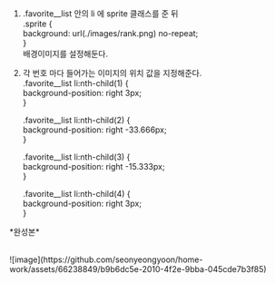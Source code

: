 <!-- sprite 이미지 --><br><br>

1. .favorite__list 안의 li 에 sprite 클래스를 준 뒤 <br>
    .sprite {<br>
      background: url(./images/rank.png) no-repeat;<br>
    }<br>
    배경이미지를 설정해둔다.<br>

2. 각 번호 마다 들어가는 이미지의 위치 값을 지정해준다.<br>
   .favorite__list li:nth-child(1) {<br>
    background-position: right 3px;<br>
  }<br>

      .favorite__list li:nth-child(2) {<br>
        background-position: right -33.666px;<br>
      }<br>


      .favorite__list li:nth-child(3) {<br>
        background-position: right -15.333px;<br>
      }<br>


      .favorite__list li:nth-child(4) {<br>
        background-position: right 3px;<br>
      }<br>

<p>*완성본*</p><br>
![image](https://github.com/seonyeongyoon/home-work/assets/66238849/b9b6dc5e-2010-4f2e-9bba-045cde7b3f85)
